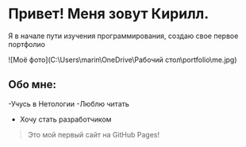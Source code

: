 # Привет! Меня зовут Кирилл.

Я в начале пути изучения программирования, создаю свое первое портфолио

![Моё фото](C:\Users\marin\OneDrive\Рабочий стол\portfolio\me.jpg)

## Обо мне:
-Учусь в Нетологии
-Люблю читать
- Хочу стать разработчиком

> Это мой первый сайт на GitHub Pages!
